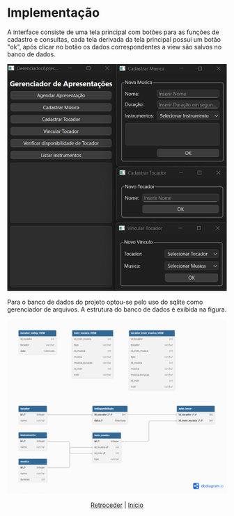 # Implementação


A interface consiste de uma tela principal com botões para as funções de cadastro e consultas, cada tela derivada da tela principal possui um botâo "ok", após clicar no botão os dados correspondentes a view são salvos no banco de dados.

![Overview](https://github.com/LarahFRB/PRG22107/blob/main/figures/Overview_interface.png)

Para o banco de dados do projeto optou-se pelo uso do sqlite como gerenciador de arquivos. A estrutura do banco de dados é exibida na figura.

![db](https://github.com/LarahFRB/PRG22107/blob/main/bddiagram.png)


<div align="center">

[Retroceder](projeto.md) | [Início](analise.md)

</div>
